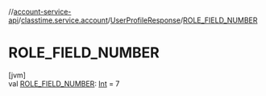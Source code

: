 //[account-service-api](../../../index.md)/[classtime.service.account](../index.md)/[UserProfileResponse](index.md)/[ROLE_FIELD_NUMBER](-r-o-l-e_-f-i-e-l-d_-n-u-m-b-e-r.md)

# ROLE_FIELD_NUMBER

[jvm]\
val [ROLE_FIELD_NUMBER](-r-o-l-e_-f-i-e-l-d_-n-u-m-b-e-r.md): [Int](https://kotlinlang.org/api/latest/jvm/stdlib/kotlin/-int/index.html) = 7
